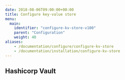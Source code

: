 ```yaml
---
date: 2018-08-06T09:00:00+00:00
title: Configure key-value store
menu:
  main:
    identifier: "configure-kv-store-v100"
    parent: "Configuration"
    weight: 40
aliases:
    - /documentation/configure/configure-kv-store
    - /documentation/installation/configure-kv-store
---
```


## Hashicorp Vault